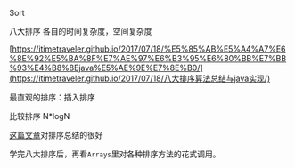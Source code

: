 Sort

八大排序 各自的时间复杂度，空间复杂度

[https://itimetraveler.github.io/2017/07/18/%E5%85%AB%E5%A4%A7%E6%8E%92%E5%BA%8F%E7%AE%97%E6%B3%95%E6%80%BB%E7%BB%93%E4%B8%8Ejava%E5%AE%9E%E7%8E%B0/](https://itimetraveler.github.io/2017/07/18/八大排序算法总结与java实现/)

最直观的排序：插入排序



比较排序 N*logN



[这篇文章](https://blog.csdn.net/wuzhiwei549/article/details/80654836)对排序总结的很好



学完八大排序后，再看`Arrays`里对各种排序方法的花式调用。

